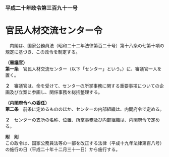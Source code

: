### 平成二十年政令第三百九十一号  
# 官民人材交流センター令  
　内閣は、国家公務員法（昭和二十二年法律第百二十号）第十八条の七第十項の規定に基づき、この政令を制定する。  
  
**（審議官）**  
**第一条**　官民人材交流センター（以下「センター」という。）に、審議官一人を置く。  
  
**２**　審議官は、命を受けて、センターの所掌事務に関する重要事項についての企画及び立案に参画し、関係事務を総括整理する。  
  
**（内閣府令への委任）**  
**第二条**　前条に定めるもののほか、センターの内部組織は、内閣府令で定める。  
  
**２**　センターの支所の名称、位置、所掌事務及び内部組織は、内閣府令で定める。  
  
**附　則**  
この政令は、国家公務員法等の一部を改正する法律（平成十九年法律第百八号）の施行の日（平成二十年十二月三十一日）から施行する。  
  
